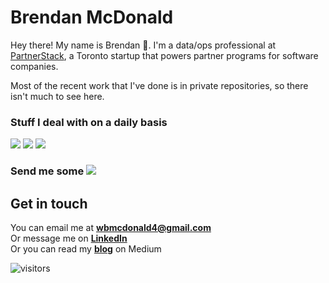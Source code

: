 # Brendan McDonald

Hey there! My name is Brendan :wave:. I'm a data/ops professional at [PartnerStack](https://partnerstack.com/), a Toronto startup that powers partner programs for software companies.

Most of the recent work that I've done is in private repositories, so there isn't much to see here.

### Stuff I deal with on a daily basis
<img src="https://img.shields.io/badge/python%20-%2314354C.svg?&style=for-the-badge&logo=python&logoColor=white"/> <img src="https://img.shields.io/badge/GoogleCloud-%234285F4.svg?style=for-the-badge&logo=google-cloud&logoColor=white"/> <img src="https://img.shields.io/badge/salesforce%20-%2300AEFF.svg?&style=for-the-badge&logo=salesforce&logoColor=blue"/>


### Send me some <img src="https://img.shields.io/badge/Bitcoin-000000?style=for-the-badge&logo=bitcoin&logoColor=white"/>

## Get in touch

You can email me at **[wbmcdonald4@gmail.com](mailto:hi@wbmcdonald4@gmail.com)**<br>
Or message me on **[LinkedIn](https://www.linkedin.com/in/wbmcdonald4/)**<br>
Or you can read my **[blog](https://wbmcdonald4.medium.com/)** on Medium

<!-- visitor badge-->
![visitors](https://visitor-badge.glitch.me/badge?page_id==wbmcdonald4.wbmcdonald4)
